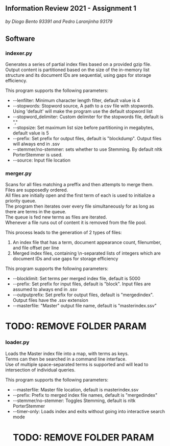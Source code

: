 ## Information Review 2021 - Assignment 1
###### by Diogo Bento 93391 and Pedro Laranjinha 93179

## Software
### indexer.py
Generates a series of partial index files based on a provided gzip file.
Output content is partitioned based on the size of the in-memory list structure and its document IDs are sequential, using gaps for storage efficiency.

This program supports the following parameters:

+ --lenfilter: Minimum character length filter, default value is 4 
+ --stopwords: Stopword source, A path to a csv file with stopwords. Using 'default' will make the program use the default stopword list
+ --stopword_delimiter: Custom delimiter for the stopwords file, default is ","
+ --stopsize: Set maximum list size before partitioning in megabytes, default value is 5
+ --prefix: Set prefix for output files, default is "blockdump". Output files will always end in .ssv
+ --stemmer/no-stemmer: sets whether to use Stemming. By default nltk PorterStemmer is used.
+ --source: Input file location

### merger.py
Scans for all files matching a preffix and then attempts to merge them.\
Files are supposedly ordered.\
All files are initially open and the first term of each is used to initialize a priority queue.\
The program then iterates over every file simultaneously for as long as there are terms in the queue.\
The queue is fed new terms as files are iterated.\
Whenever a file runs out of content it is removed from the file pool.

This process leads to the generation of 2 types of files:
1. An index file that has a term, document appearance count, filenumber, and file offset per line
2. Merged index files, containing \n-separated lists of integers which are document IDs and use gaps for storage efficiency   


This program supports the following parameters:
+ --blocklimit: Set terms per merged index file, default is 5000
+ --prefix: Set prefix for input files, default is "block". Input files are assumed to always end in .ssv
+ --outputprefix: Set prefix for output files, default is "mergedindex". Output files have the .ssv extension
+ --masterfile: "Master" output file name, default is "masterindex.ssv"
# TODO: REMOVE FOLDER PARAM
### loader.py
Loads the Master index file into a map, with terms as keys.\
Terms can then be searched in a command line interface.\
Use of multiple space-separated terms is supported and will lead to intersection of individual queries.

This program supports the following parameters:
+ --masterfile: Master file location, default is masterindex.ssv
+ --prefix: Prefix to merged index file names, default is "mergedindex"
+ --stemmer/no-stemmer: Toggles Stemming, default is nltk PorterStemmer
+ --timer-only: Loads index and exits without going into interactive search mode
    # TODO: REMOVE FOLDER PARAM
